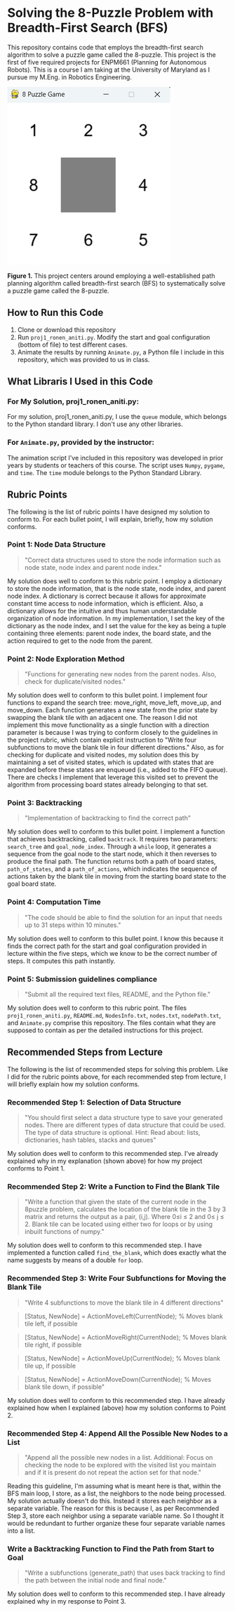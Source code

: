 # Solving the 8-Puzzle Problem with Breadth-First Search (BFS)
This repository contains code that employs the breadth-first search algorithm to solve a puzzle game called the 8-puzzle. This project is the first of five required projects for ENPM661 (Planning for Autonomous Robots). This is a course I am taking at the University of Maryland as I pursue my M.Eng. in Robotics Engineering. 

![Board](board.png)

**Figure 1.** This project centers around employing a well-established path planning algorithm called breadth-first search (BFS) to systematically solve a puzzle game called the 8-puzzle.   

## How to Run this Code
1. Clone or download this repository
2. Run `proj1_ronen_aniti.py`. Modify the start and goal configuration (bottom of file) to test different cases. 
3. Animate the results by running `Animate.py`, a Python file I include in this repository, which was provided to us in class. 

## What Libraris I Used in this Code
### For My Solution, proj1_ronen_aniti.py:
For my solution, proj1_ronen_aniti.py, I use the `queue` module, which belongs to the Python standard library. I don't use any other libraries. 
### For `Animate.py`, provided by the instructor:
The animation script I've included in this repository was developed in prior years by students or teachers of this course. The script uses `Numpy`, `pygame`, and `time`. The `time` module belongs to the Python Standard Library. 

## Rubric Points
The following is the list of rubric points I have designed my solution to conform to. For each bullet point, I will explain, briefly, how my solution conforms. 

### Point 1: Node Data Structure
>"Correct data structures used to store the node information such as node state, node index and parent node index."

My solution does well to conform to this rubric point. I employ a dictionary to store the node information, that is the node state, node index, and parent node index. A dictionary is correct because it allows for approximate constant time access to node information, which is efficient. Also, a dictionary allows for the intuitive and thus human understandable organization of node information. In my implementation, I set the key of the dictionary as the node index, and I set the value for the key as being a tuple containing three elements: parent node index, the board state, and the action required to get to the node from the parent. 

### Point 2: Node Exploration Method
>"Functions for generating new nodes from the parent nodes. Also, check for duplicate/visited nodes."

My solution does well to conform to this bullet point. I implement four functions to expand the search tree: move_right, move_left, move_up, and move_down. Each function generates a new state from the prior state by swapping the blank tile with an adjacent one. The reason I did not implement this move functionality as a single function with a direction parameter is because I was trying to conform closely to the guidelines in the project rubric, which contain explicit instruction to "Write four subfunctions to move the blank tile in four different directions." Also, as for checking for duplicate and visited nodes, my solution does this by maintaining a set of visited states, which is updated with states that are expanded before these states are enqueued (i.e., added to the FIFO queue). There are checks I implement that leverage this visited set to prevent the algorithm from processing board states already belonging to that set.

### Point 3: Backtracking 
>"Implementation of backtracking to find the correct path"

My solution does well to conform to this bullet point. I implement a function that achieves backtracking, called `backtrack`. It requires two parameters: `search_tree` and `goal_node_index`. Through a `while` loop, it generates a sequence from the goal node to the start node, which it then reverses to produce the final path. The function returns both a path of board states, `path_of_states`, and a `path_of_actions`, which indicates the sequence of actions taken by the blank tile in moving from the starting board state to the goal board state. 

### Point 4: Computation Time
>"The code should be able to find the solution for an input that needs up to 31 steps within 10 minutes."

My solution does well to conform to this bullet point. I know this because it finds the correct path for the start and goal configuration provided in lecture within the five steps, which we know to be the correct number of steps. It computes this path instantly.

### Point 5: Submission guidelines compliance
> "Submit all the required text files, README, and the Python file."

My solution does well to conform to this rubric point. The files `proj1_ronen_aniti.py`, `README.md`, `NodesInfo.txt`, `nodes.txt`, `nodePath.txt`, and `Animate.py` comprise this repository. The files contain what they are supposed to contain as per the detailed instructions for this project.  

## Recommended Steps from Lecture
The following is the list of recommended steps for solving this problem. Like I did for the rubric points above, for each recommended step from lecture, I will briefly explain how my solution conforms.

### Recommended Step 1: Selection of Data Structure 
> "You should first select a data structure type to
save your generated nodes. There are different types of data structure that could be used. The type of data structure is
optional. Hint: Read about: lists, dictionaries, hash
tables, stacks and queues"

My solution does well to conform to this recommended step. I've already explained why in my explanation (shown above) for how my project conforms to Point 1.  

### Recommended Step 2: Write a Function to Find the Blank Tile
>"Write a function that given the state of the current node in the 8puzzle problem, calculates the location of the blank tile in the 3
by 3 matrix and returns the output as a pair, (i,j). Where 0≤i ≤ 2 and 0≤ j ≤ 2. Blank tile can be located using either two for loops or by using inbuilt functions of numpy."

My solution does well to conform to this recommended step. I have implemented a function called `find_the_blank`, which does exactly what the name suggests by means of a double `for` loop. 

### Recommended Step 3: Write Four Subfunctions for Moving the Blank Tile
>"Write 4 subfunctions to move the blank tile in
4 different directions"

>[Status, NewNode] = ActionMoveLeft(CurrentNode);
% Moves blank tile left, if possible

>[Status, NewNode] = ActionMoveRight(CurrentNode);
% Moves blank tile right, if possible

>[Status, NewNode] = ActionMoveUp(CurrentNode);
% Moves blank tile up, if possible

>[Status, NewNode] = ActionMoveDown(CurrentNode);
% Moves blank tile down, if possible"

My solution does well to conform to this recommended step. I have already explained how when I explained (above) how my solution conforms to Point 2. 

### Recommended Step 4: Append All the Possible New Nodes to a List
>"Append all the possible new nodes in a list. Additional: Focus on checking the node to be explored with the visited list you maintain and
if it is present do not repeat the action set for that node."

Reading this guideline, I'm assuming what is meant here is that, within the BFS main loop, I store, as a list, the neighbors to the node being processed. My solution actually doesn't do this. Instead it stores each neighbor as a separate variable. The reason for this is because I, as per Recommended Step 3, store each neighbor using a separate variable name. So I thought it would be redundant to further organize these four separate variable names into a list. 


### Write a Backtracking Function to Find the Path from Start to Goal
>"Write a subfunctions (generate_path) that uses back tracking to find the path between the initial node and final node."

My solution does well to conform to this recommended step. I have already explained why in my response to Point 3.

